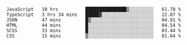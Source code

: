 <!--START_SECTION:waka-->

```text
JavaScript   10 hrs          ███████████████▒░░░░░░░░░   61.78 %
TypeScript   3 hrs 34 mins   █████▓░░░░░░░░░░░░░░░░░░░   22.07 %
JSON         47 mins         █▒░░░░░░░░░░░░░░░░░░░░░░░   04.91 %
HTML         44 mins         █░░░░░░░░░░░░░░░░░░░░░░░░   04.54 %
SCSS         33 mins         █░░░░░░░░░░░░░░░░░░░░░░░░   03.44 %
CSS          15 mins         ▒░░░░░░░░░░░░░░░░░░░░░░░░   01.64 %
```

<!--END_SECTION:waka-->


<!--
**Leorio21/Leorio21** is a ✨ _special_ ✨ repository because its `README.md` (this file) appears on your GitHub profile.

Here are some ideas to get you started:

- 🔭 I’m currently working on ...
- 🌱 I’m currently learning ...
- 👯 I’m looking to collaborate on ...
- 🤔 I’m looking for help with ...
- 💬 Ask me about ...
- 📫 How to reach me: ...
- 😄 Pronouns: ...
- ⚡ Fun fact: ...
-->
